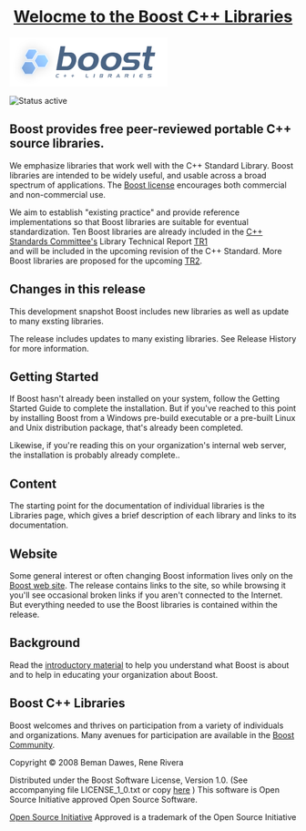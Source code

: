 
<h1  align="center"><strong><u>Welocme to the Boost C++ Libraries</u></strong></h1>

![](boost.png)

![Status active](https://img.shields.io/badge/Status-active%20development-2eb3c1.svg) 
## Boost provides free peer-reviewed portable C++ source libraries.

  
  We emphasize libraries that work well with the C++ Standard Library.
  Boost libraries are intended to be widely useful, and usable across a broad
  spectrum of applications. The [Boost license](http://www.boost.org/users/license.html) encourages both commercial 
  and non-commercial use.


  We aim to establish "existing practice" and provide reference
  implementations so that Boost libraries are suitable for eventual
  standardization. Ten Boost libraries are already included in the [C++ Standards Committee's](http://www.open-std.org/jtc1/sc22/wg21/)
  Library Technical Report [TR1](http://www.open-std.org/jtc1/sc22/wg21/docs/papers/2005/n1745.pdf)  
  and will be included in the upcoming revision of the C++ Standard. More
  Boost libraries are proposed for the upcoming 
  [TR2](http://www.open-std.org/jtc1/sc22/wg21/docs/papers/2005/n1810.html ).
  
## Changes in this release
  
This development snapshot Boost includes new libraries as well as update to many exsting libraries.

The release includes updates to many existing libraries. See Release History for more information.


  
## Getting Started
  
If Boost hasn't already been installed on your system, follow the Getting Started Guide to complete the installation. But if you've reached to this point by installing Boost from a Windows pre-build executable or a pre-built Linux and Unix distribution package, that's already been completed. 

Likewise, if you're reading this on your organization's internal web server, the installation is probably already complete..

## Content

The starting point for the documentation of individual libraries is the Libraries page, which gives a brief description of each library and links to its documentation.

## Website

Some general interest or often changing Boost information lives only on the [Boost web site](https://www.boost.org/). The release contains links to the site, so while browsing it you'll see occasional broken links if you aren't connected to the Internet. But everything needed to use the Boost libraries is contained within the release.

## Background

Read the [introductory material](https://www.boost.org/users/) to help you understand what Boost is about and to help in educating your organization about Boost.


## Boost C++ Libraries

Boost welcomes and thrives on participation from a variety of individuals and organizations. Many avenues for participation are available in the [Boost Community](https://www.boost.org/community/).

Copyright © 2008 Beman Dawes, Rene Rivera

Distributed under the Boost Software License, Version 1.0. (See accompanying file LICENSE_1_0.txt or copy [here](https://www.boost.org/LICENSE_1_0.txt) )
This software is Open Source Initiative approved Open Source Software.

[Open Source Initiative](https://opensource.org/) Approved is a trademark of the Open Source Initiative

